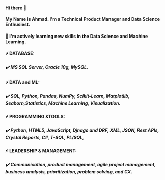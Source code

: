 #### Hi there 👋
#### My Name is Ahmad. I'm a Technical Product Manager and Data Science Enthusiest. 
#### 🌱  I'm actively learning new skills in the Data Science and Machine Learning. 
#### ⚡ DATABASE: 
##### :heavy_check_mark:	MS SQL Server, Oracle 10g, MySQL.

#### ⚡ DATA and ML: 

##### :heavy_check_mark:	SQL, Python, Pandas, NumPy, Scikit-Learn, Matplotlib, Seaborn,Statistics, Machine Learning, Visualization.

#### ⚡ PROGRAMMING &TOOLS:

##### :heavy_check_mark:	Python, HTML5, JavaScript, Djnago and DRF, XML, JSON, Rest APIs, Crystal Reports, C#, T-SQL, PL/SQL, 

#### ⚡ LEADERSHIP & MANAGEMENT:

##### :heavy_check_mark:	Communication, product management, agile project management, business analysis, prioritization, problem solving, and CX.



<!--
**Ahasweh/Ahasweh** is a ✨ _special_ ✨ repository because its `README.md` (this file) appears on your GitHub profile.

Here are some ideas to get you started:

- 🔭 I’m currently working on ...
- 🌱 I’m currently learning ...
- 👯 I’m looking to collaborate on ...
- 🤔 I’m looking for help with ...
- 💬 Ask me about ...
- 📫 How to reach me: ...
- 😄 Pronouns: ...
- ⚡ Fun fact: ...
-->
